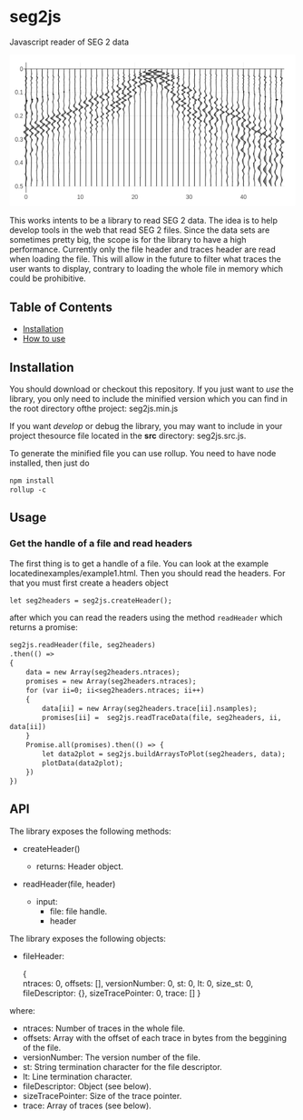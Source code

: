 # seg2js
Javascript reader of SEG 2 data

![example of plotted SEG 2 data](https://github.com/jbcolme/seg2js/blob/master/images/banner.png?raw=true)

This works intents to be a library to read SEG 2 data.
The idea is to help develop tools in the web that read SEG 2 files. Since the data sets are sometimes pretty big, the scope is for the library to have a high performance.
Currently only the file header and traces header are read when loading the file. This will allow in the future to filter what traces the user wants to display, contrary to loading the whole file in memory which could be prohibitive.

## Table of Contents

- [Installation](#installation)
- [How to use](#usage)

## Installation

You should download or checkout this repository. If you just want to *use* the library, you only need to include the minified version which you can find in the root directory ofthe project: seg2js.min.js

If you want *develop* or debug the library, you may want to include in your project thesource file located in the **src** directory: seg2js.src.js.

To generate the minified file you can use rollup. You need to have node installed, then just do

    npm install
    rollup -c

## Usage

### Get the handle of a file and read headers

The first thing is to get a handle of a file. You can look at the example locatedinexamples/example1.html. Then you should read the headers. For that you must first create a headers object
    
    let seg2headers = seg2js.createHeader();

after which you can read the readers using the method `readHeader` which returns a promise:

    seg2js.readHeader(file, seg2headers)
    .then(() => 
    {
        data = new Array(seg2headers.ntraces);
        promises = new Array(seg2headers.ntraces);
        for (var ii=0; ii<seg2headers.ntraces; ii++)
        {	
            data[ii] = new Array(seg2headers.trace[ii].nsamples);
            promises[ii] =  seg2js.readTraceData(file, seg2headers, ii, data[ii])
        }
        Promise.all(promises).then(() => {
            let data2plot = seg2js.buildArraysToPlot(seg2headers, data);
            plotData(data2plot);
        })
    })
 

 ## API

 The library exposes the following methods:

* createHeader()

    * returns:
        Header object.
        

* readHeader(file, header)
    * input:
        * file: file handle.
        * header 

The library exposes the following objects:

* fileHeader:

    {   
		ntraces: 0,
		offsets: [],
		versionNumber: 0,
		st: 0,
		lt: 0,
		size_st: 0,
		fileDescriptor: {},
		sizeTracePointer: 0,
		trace: []
	}

where:
- ntraces: Number of traces in the whole file.
- offsets: Array with the offset of each trace in bytes from the beggining of the file.
- versionNumber: The version number of the file.
- st: String termination character for the file descriptor.
- lt: Line termination character.
- fileDescriptor: Object (see below).
- sizeTracePointer: Size of the trace pointer.
- trace: Array of traces (see below).